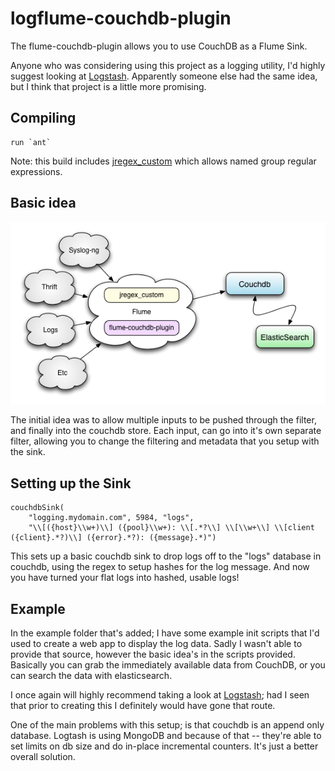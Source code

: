 logflume-couchdb-plugin
====================

The flume-couchdb-plugin allows you to use CouchDB as a Flume Sink.

Anyone who was considering using this project as a logging utility, I'd highly suggest looking at [Logstash](https://github.com/logstash/logstash). Apparently someone else had the same idea, but I think that project is a little more promising.

Compiling
---------

    run `ant`

Note: this build includes [jregex_custom](https://github.com/seryl/jregex_custom) which allows named group regular expressions.

Basic idea
----------

![Logging Example](https://github.com/seryl/flume-couchdb-plugin/raw/master/example/logging.png)

The initial idea was to allow multiple inputs to be pushed through the filter, and finally into the couchdb store. Each input, can go into it's own separate filter, allowing you to change the filtering and metadata that you setup with the sink.

Setting up the Sink
-------------------

    couchdbSink(
        "logging.mydomain.com", 5984, "logs",
        "\\[({host}\\w+)\\] ({pool}\\w+): \\[.*?\\] \\[\\w+\\] \\[client ({client}.*?)\\] ({error}.*?): ({message}.*)")

This sets up a basic couchdb sink to drop logs off to the "logs" database in couchdb, using the regex to setup hashes for the log message. And now you have turned your flat logs into hashed, usable logs!

Example
-------

In the example folder that's added; I have some example init scripts that I'd used to create a web app to display the log data. Sadly I wasn't able to provide that source, however the basic idea's in the scripts provided. Basically you can grab the immediately available data from CouchDB, or you can search the data with elasticsearch.

I once again will highly recommend taking a look at [Logstash](https://github.com/logstash/logstash); had I seen that prior to creating this I definitely would have gone that route.

One of the main problems with this setup; is that couchdb is an append only database. Logtash is using MongoDB and because of that -- they're able to set limits on db size and do in-place incremental counters. It's just a better overall solution.
